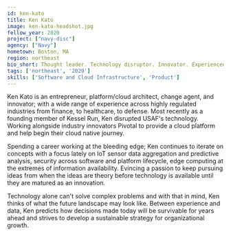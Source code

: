 ```yaml
---
id: ken-kato
title: Ken Kato
image: ken-kato-headshot.jpg
fellow_year: 2020
project: ["navy-disc"]
agency: ["Navy"]
hometown: Boston, MA
region: northeast
bio_short: Thought leader. Technology disruptor. Innovator. Experienced in solving problems from bare metal to cloud. Steeped deeply in agile methods and development. Track record of success as a change agent in highly regulated industries.
tags: ['northeast', '2020']
skills: ['Software and Cloud Infrastructure', 'Product']
---
```


Ken Kato is an entrepreneur, platform/cloud architect, change agent, and innovator; with a wide range of experience across highly regulated industries from finance, to healthcare, to defense. Most recently as a founding member of Kessel Run, Ken disrupted USAF's technology. Working alongside industry innovators Pivotal to provide a cloud platform and help begin their cloud native journey.

Spending a career working at the bleeding edge; Ken continues to iterate on concepts with a focus lately on IoT sensor data aggregation and predictive analysis, security across software and platform lifecycle, edge computing at the extremes of information availability. Evincing a passion to keep pursuing ideas from when the ideas are theory before technology is available until they are matured as an innovation.

Technology alone can't solve complex problems and with that in mind, Ken thinks of what the future landscape may look like. Between experience and data, Ken predicts how decisions made today will be survivable for years ahead and strives to develop a sustainable strategy for organizational growth.
